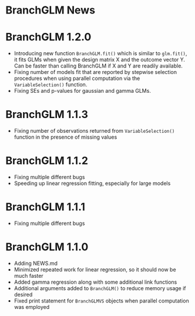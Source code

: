 BranchGLM News
================

# BranchGLM 1.2.0

-   Introducing new function `BranchGLM.fit()` which is similar to
    `glm.fit()`, it fits GLMs when given the design matrix X and the
    outcome vector Y. Can be faster than calling BranchGLM if X and Y
    are readily available.
-   Fixing number of models fit that are reported by stepwise selection
    procedures when using parallel computation via the
    `VariableSelection()` function.
-   Fixing SEs and p-values for gaussian and gamma GLMs.

# BranchGLM 1.1.3

-   Fixing number of observations returned from `VariableSelection()`
    function in the presence of missing values

# BranchGLM 1.1.2

-   Fixing multiple different bugs
-   Speeding up linear regression fitting, especially for large models

# BranchGLM 1.1.1

-   Fixing multiple different bugs

# BranchGLM 1.1.0

-   Adding NEWS.md
-   Minimized repeated work for linear regression, so it should now be
    much faster
-   Added gamma regression along with some additional link functions
-   Additional arguments added to `BranchGLM()` to reduce memory usage
    if desired
-   Fixed print statement for `BranchGLMVS` objects when parallel
    computation was employed
